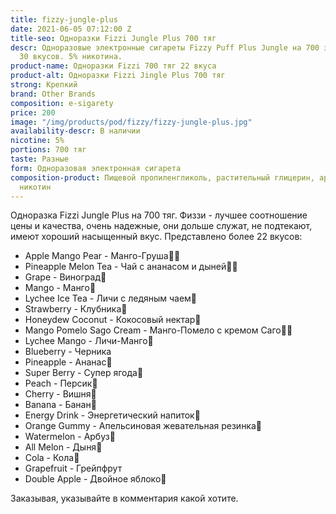 ```yaml
---
title: fizzy-jungle-plus
date: 2021-06-05 07:12:00 Z
title-seo: Одноразки Fizzi Jungle Plus 700 тяг
descr: Одноразовые электронные сигареты Fizzy Puff Plus Jungle на 700 затяжек. Более
  30 вкусов. 5% никотина.
product-name: Одноразки Fizzi 700 тяг 22 вкуса
product-alt: Одноразки Fizzi Jingle Plus 700 тяг
strong: Крепкий
brand: Other Brands
composition: e-sigarety
price: 200
image: "/img/products/pod/fizzy/fizzy-jungle-plus.jpg"
availability-descr: В наличии
nicotine: 5%
portions: 700 тяг
taste: Разные
form: Одноразовая электронная сигарета
composition-product: Пищевой пропиленгликоль, растительный глицерин, ароматизатор,
  никотин
---
```


Одноразка Fizzi Jungle Plus на 700 тяг. 
Физзи - лучшее соотношение цены и качества, очень надежные, они дольше служат, не подтекают, имеют хороший насыщенный вкус.
Представлено более 22 вкусов:
<ul>
	<li>Apple Mango Pear - Манго-Груша🥭🍐</li>
	<li>Pineapple Melon Tea - Чай с ананасом и дыней🍍🍈</li>
	<li>Grape - Виноград🍇</li>
	<li>Mango - Манго🥭</li>
	<li>Lychee Ice Tea - Личи с ледяным чаем🍵</li>
	<li>Strawberry - Клубника🍓</li>
	<li>Honeydew Coconut - Кокосовый нектар🥥</li>
	<li>Mango Pomelo Sago Cream - Манго-Помело с кремом Саго🥭🍧</li>
	<li>Lychee Mango - Личи-Манго🥭</li>
	<li>Blueberry - Черника</li>
	<li>Pineapple - Ананас🍍</li>
	<li>Super Berry - Супер ягода🍇</li>
	<li>Peach - Персик🍑</li>
	<li>Cherry - Вишня🍒</li>
	<li>Banana - Банан🍌</li>
	<li>Energy Drink - Энергетический напиток🧃</li>
	<li>Orange Gummy - Апельсиновая жевательная резинка🍊</li>
	<li>Watermelon - Арбуз🍉</li>
	<li>All Melon - Дыня🍈</li>
	<li>Cola - Кола🥤</li>
	<li>Grapefruit - Грейпфрут</li>
	<li>Double Apple - Двойное яблоко🍏</li>
</ul>

Заказывая, указывайте в комментария какой хотите.